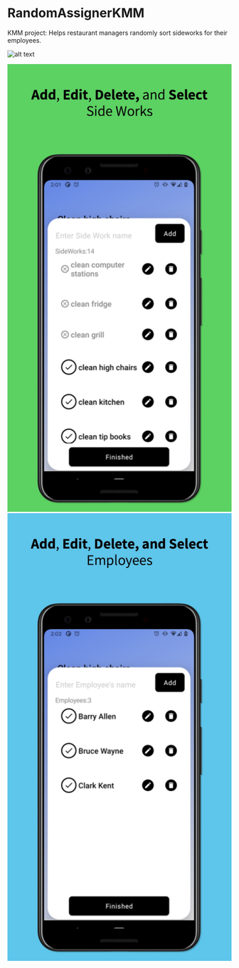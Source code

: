 # RandomAssignerKMM
KMM project: Helps restaurant managers randomly sort sideworks for their employees.


<img src="/screenshot1.jpegl" alt="alt text" width="100" height="100">
 
![Screenshot](/screenshot2.jpeg)
![Screenshot](/screenshot3.jpeg)

